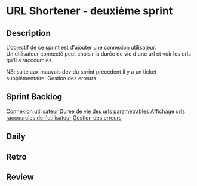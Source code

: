 # URL Shortener - deuxième sprint

## Description

L'objectif de ce sprint est d'ajouter une connexion utilisateur.  
Un utilisateur connecté peut choisir la durée de vie d'une url et voir les urls qu'il a raccourcies.  

NB: suite aux mauvais dev du sprint précédent il y a un ticket supplémentaire: Gestion des erreurs

## Sprint Backlog

[Connexion utilisateur](backlog.md#connexion-utilisateur)
[Durée de vie des urls paramétrables](backlog.md#durée-de-vie-des-urls-raccourcies-paramétrable-pour-utilisateurs-connectés)
[Affichage urls raccourcies de l'utilisateur](backlog.md#affichage-des-urls-raccourcies-par-utilisateurs)
[Gestion des erreurs](backlog.md#gestion-des-erreurs)

## Daily


## Retro


## Review

